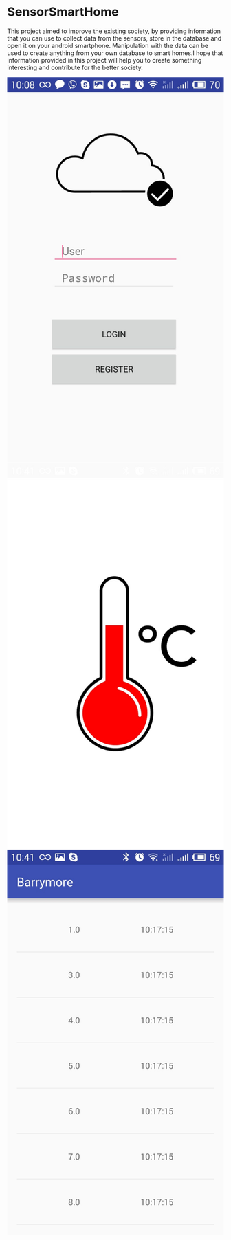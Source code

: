 # SensorSmartHome

This project aimed to improve the existing society, by providing information that you can use to collect data from the sensors, store in the database and open it on your android smartphone. Manipulation with the data can be used to create anything from your own database to smart homes.I hope that information provided in this project will help you to create something interesting and contribute for the better society.

![alt tag](https://github.com/Nestayko/SmartHome/blob/master/AppScreenShot0.jpg)
![alt tag](https://github.com/Nestayko/SmartHome/blob/master/AppScreenShot2.jpg)
![alt tag](https://github.com/Nestayko/SmartHome/blob/master/AppScreenShot1.jpg)



